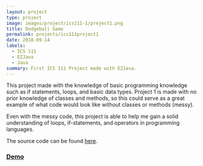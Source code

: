```yaml
---
layout: project
type: project
image: images/project/ics111-1/project1.png
title: Dodgeball Game
permalink: projects/ics111project1
date: 2018-09-14
labels:
  - ICS 111
  - EZJava
  - Java
summary: First ICS 111 Project made with EZJava.
---
```

This project made with the knowledge of basic programming knowledge such as if statements, loops, and basic data types. Project 1 is made with no prior knowledge of classes and methods, so this could serve as a great example of what code would look like without classes or methods (messy).

Even with the messy code, this project is able to help me gain a solid understanding of loops, if-statements, and operators in programming languages.

The source code can be found [here](https://github.com/JunM1ao/ICS-111-Project-1).

### [Demo](https://youtu.be/HEakSn5i3-M)
<div class="ui embed" data-source="youtube" data-id="HEakSn5i3-M">
</div>
